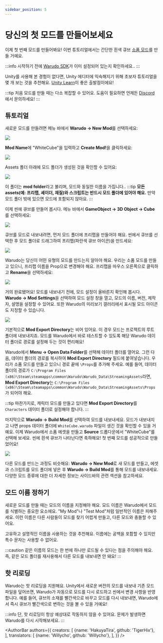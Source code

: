 ```yaml
---
sidebar_position: 5
---
```


# 당신의 첫 모드를 만들어보세요

이제 첫 번째 모드를 만들어봐요! 이번 튜토리얼에서는 간단한 흰색 큐브 [소품 모드](prop-mod)를 만들 거예요.

:::info
시작하기 전에 [Warudo SDK](mod-sdk.md)가 이미 설정되어 있는지 확인하세요..
:::

Unity를 사용해 본 경험이 없다면, Unity 에디터에 익숙해지기 위해 초보자 튜토리얼을 몇 개 보는 것을 추천해요. [Unity Learn](https://learn.unity.com/)이 좋은 출발점이에요!

:::tip
처음 모드를 만들 때는 다소 복잡할 수 있어요. 도움이 필요하면 언제든 [Discord](https://discord.gg/warudo)에서 문의하세요!
:::


## 튜토리얼

새로운 모드를 만들려면 메뉴 바에서 **Warudo → New Mod**를 선택하세요:

![](/doc-img/en-mod-sdk-3.webp)

**Mod Name**에 "WhiteCube"을 입력하고 <b>Create Mod!</b>을 클릭하세요:

![](/doc-img/en-mod-1.png)

Assets 폴더 아래에 모드 폴더가 생성된 것을 확인할 수 있어요:

![](/doc-img/en-mod-2.png)

이 폴더는 **mod folder**라고 불리며, 모드와 동일한 이름을 가집니다..
:::tip
**모든 assets(예: 프리팹, 셰이더, 재질)와 스크립트는 반드시 모드 폴더에 있어야 해요.** 만약 모드 폴더 밖에 있으면 모드에 포함되지 않아요.
:::

이제 씬에 큐브를 만들어 봅시다. 메뉴 바에서 **GameObject → 3D Object → Cube**를 선택하세요:

![](/doc-img/en-mod-3.png)

큐브를 모드로 내보내려면, 먼저 모드 폴더에 프리팹을 만들어야 해요. 씬에서 큐브를 선택한 후 모드 폴더로 드래그하여 프리팹(파란색 큐브 아이콘)을 만드세요:

![](/doc-img/en-mod-4.png)

Warudo는 당신이 어떤 유형의 모드를 만드는지 알아야 해요. 우리는 소품 모드를 만들고 있으니, 프리팹 이름을 Prop으로 변경해야 해요. 프리팹을 마우스 오른쪽으로 클릭하고 **Rename**을 선택하세요:

![](/doc-img/en-mod-5.png)

거의 완료됐어요! 모드를 내보내기 전에, 모드 설정이 올바른지 확인해 봅시다. **Warudo → Mod Settings**을 선택하여 모드 설정 창을 열고, 모드의 이름, 버전, 제작자, 설명을 설정할 수 있어요. 또한 Warudo의 미리보기 갤러리에서 표시될 모드 아이콘도 지정할 수 있습니다.

![](/doc-img/en-mod-6.png)

기본적으로 **Mod Export Directory**는 비어 있어요. 이 경우 모드는 프로젝트의 루트 폴더에 내보내지죠. 모드를 Warudo에서 바로 테스트할 수 있도록 해당 Warudo 데이터 폴더로 경로를 설정해 두는 것이 편리해요!

Warudo에서 **Menu → Open Data Folder**를 선택해 데이터 폴더를 열어요. 그런 다음, 데이터 폴더의 경로를 복사하여 **Mod Export Directory** 필드에 붙여넣습니다. 우리가 소품 모드를 만들고 있으니 경로 끝에 `\Props`를 추가해 주세요. 예를 들어, 데이터 폴더의 경로가 `C:\Program Files (x86)\Steam\steamapps\common\Warudo\Warudo_Data\StreamingAssets`라면, **Mod Export Directory**는  `C:\Program Files (x86)\Steam\steamapps\common\Warudo\Warudo_Data\StreamingAssets\Props`가 되어야 해요.

:::tip
마찬가지로, 캐릭터 모드를 만들고 있다면 **Mod Export Directory**를 `Characters` 데이터 폴더로 설정해야 합니다.
:::

마지막으로 **Warudo → Build Mod**를 선택하여 모드를 내보내세요. 모드가 내보내지고 나면 props 데이터 폴더에 `WhiteCube.warudo` 파일이 생긴 것을 확인할 수 있을 거예요. 이제 Warudo에서 소품 에셋을 만들고 **Source** 드롭다운에서 "WhiteCube"를 선택해 보세요. 씬에 흰색 큐브가 나타난다면 축하해요! 첫 번째 모드를 성공적으로 만들었어요!

![](/doc-img/en-mod-7.png)

다른 모드를 만드는 과정도 비슷해요: **Warudo → New Mod**로 새 모드를 만들고, 에셋과 스크립트를 모드 폴더에 넣은 후 **Warudo → Build Mod**를 통해 모드를 내보내세요. 다양한 모드 종류에 대한 더 자세한 정보는 사이드바의 관련 섹션을 참고하세요.

## 모드 이름 정하기

새로운 모드를 만들 때는 모드의 이름을 지정해야 해요. 모드 이름은 Warudo에서 모드를 식별하는 중요한 요소에요. "My Mod"나 "Test Mod"처럼 일반적인 이름은 피해주세요. 이런 이름은 다른 사람들이 모드를 찾기 어렵게 만들고, 다른 모드와 충돌할 수 있어요.

고유하고 설명적인 이름을 사용하는 것을 추천해요. 이름에는 공백을 포함할 수 있지만 특수 문자는 사용할 수 없어요.

:::caution
같은 이름의 모드는 한 번에 하나만 로드될 수 있다는 점을 주의해야 해요. 즉, 같은 모드 폴더를 재사용해서 다른 모드를 내보내면 안 돼요!
:::

## 핫 리로딩

Warudo는 핫 리로딩을 지원해요. Unity에서 새로운 버전의 모드를 내보내 기존 모드 파일을 덮어쓰면, Warudo가 자동으로 모드를 다시 로드하고 씬에서 변경 사항을 반영합니다. 예를 들어, 큐브의 소재를 빨간색으로 바꾸고 모드를 다시 내보내면, Warudo에서 즉시 큐브가 빨간색으로 변하는 것을 볼 수 있을 거예요!

:::info
단, 핫 리로딩이 항상 예상대로 작동하지 않을 수 있어요. 문제가 발생하면 Warudo를 다시 시작해보세요.
:::

<AuthorBar authors={{
  creators: [
    {name: 'HakuyaTira', github: 'TigerHix'},
  ],
  translators: [
    {name: 'Willycho', github: 'Willycho'},
  ],
}} />
